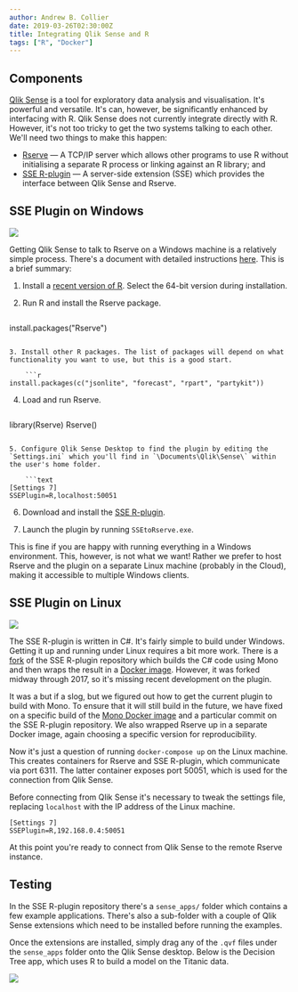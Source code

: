 ```yaml
---
author: Andrew B. Collier
date: 2019-03-26T02:30:00Z
title: Integrating Qlik Sense and R
tags: ["R", "Docker"]
---
```


## Components

[Qlik Sense](https://www.qlik.com/us/products/qlik-sense) is a tool for exploratory data analysis and visualisation. It's powerful and versatile. It's can, however, be significantly enhanced by interfacing with R. Qlik Sense does not currently integrate directly with R. However, it's not too tricky to get the two systems talking to each other. We'll need two things to make this happen:

- [Rserve](https://www.rforge.net/Rserve/) — A TCP/IP server which allows other programs to use R without initialising a separate R process or linking against an R library; and
- [SSE R-plugin](https://github.com/qlik-oss/sse-r-plugin) — A server-side extension (SSE) which provides the interface between Qlik Sense and Rserve.

## SSE Plugin on Windows

![](/img/2019/03/qlik-sense-rserve-windows.svg)

Getting Qlik Sense to talk to Rserve on a Windows machine is a relatively simple process. There's a document with detailed instructions [here](https://community.qlik.com/cyjdu72974/attachments/cyjdu72974/qlik-sense-enterprise-documents/2141/1/R%20Integration%20with%20QSFeb2018.pdf). This is a brief summary:

1. Install a [recent version of R](https://cran.r-project.org/bin/windows/base/). Select the 64-bit version during installation.
2. Run R and install the Rserve package.

	```r
install.packages("Rserve")
```

3. Install other R packages. The list of packages will depend on what functionality you want to use, but this is a good start.

    ```r
install.packages(c("jsonlite", "forecast", "rpart", "partykit"))
```

4. Load and run Rserve.

    ```r
library(Rserve)
Rserve()
```

5. Configure Qlik Sense Desktop to find the plugin by editing the `Settings.ini` which you'll find in `\Documents\Qlik\Sense\` within the user's home folder.

    ```text
[Settings 7]
SSEPlugin=R,localhost:50051
```

6. Download and install the [SSE R-plugin](https://github.com/qlik-oss/sse-r-plugin).

7. Launch the plugin by running `SSEtoRserve.exe`.

This is fine if you are happy with running everything in a Windows environment. This, however, is not what we want! Rather we prefer to host Rserve and the plugin on a separate Linux machine (probably in the Cloud), making it accessible to multiple Windows clients.

## SSE Plugin on Linux

![](/img/2019/03/qlik-sense-rserve-linux.svg)

The SSE R-plugin is written in C#. It's fairly simple to build under Windows. Getting it up and running under Linux requires a bit more work. There is a [fork](https://github.com/wbvreeuwijk/sse-r-plugin) of the SSE R-plugin repository which builds the C# code using Mono and then wraps the result in a [Docker image](https://hub.docker.com/r/wbvreeuwijk/docker-rserve). However, it was forked midway through 2017, so it's missing recent development on the plugin.

It was a but if a slog, but we figured out how to get the current plugin to build with Mono. To ensure that it will still build in the future, we have fixed on a specific build of the [Mono Docker image](https://hub.docker.com/_/mono/) and a particular commit on the SSE R-plugin repository. We also wrapped Rserve up in a separate Docker image, again choosing a specific version for reproducibility.

Now it's just a question of running `docker-compose up` on the Linux machine. This creates containers for Rserve and SSE R-plugin, which communicate via port 6311. The latter container exposes port 50051, which is used for the connection from Qlik Sense.

Before connecting from Qlik Sense it's necessary to tweak the settings file, replacing `localhost` with the IP address of the Linux machine.

```
[Settings 7]
SSEPlugin=R,192.168.0.4:50051
```

At this point you're ready to connect from Qlik Sense to the remote Rserve instance.

## Testing

In the SSE R-plugin repository there's a `sense_apps/` folder which contains a few example applications. There's also a sub-folder with a couple of Qlik Sense extensions which need to be installed before running the examples.

Once the extensions are installed, simply drag any of the `.qvf` files under the `sense_apps` folder onto the Qlik Sense desktop. Below is the Decision Tree app, which uses R to build a model on the Titanic data.

![](/img/2019/03/qlik-sense-rstats-decision-tree.png)
